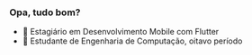 ### Opa, tudo bom?
- 🔭 Estagiário em Desenvolvimento Mobile com Flutter
- 🌱 Estudante de Engenharia de Computação, oitavo período
